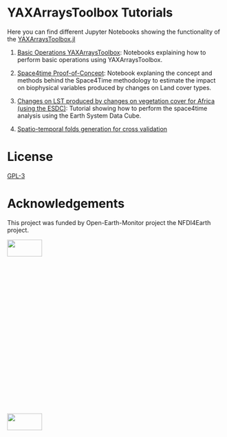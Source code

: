 # YAXArraysToolbox Tutorials


Here you can find different Jupyter Notebooks showing the functionality of the [YAXArraysToolbox.jl](https://github.com/dpabon/YAXArraysToolbox.jl)

1. [Basic Operations YAXArraysToolbox](Notebooks/YAXArraysToolbox_tutorial.ipynb): Notebooks explaining how to perform basic operations using YAXArraysToolbox.

2. [Space4time Proof-of-Concept](https://github.com/dpabon/YAXArraysToolboxNotebooks/blob/main/Notebooks/space4time_proof_of_concept.ipynb): Notebook explaning the concept and methods behind the Space4Time methodology to estimate the impact on biophysical variables produced by changes on Land cover types.

3. [Changes on LST produced by changes on vegetation cover for Africa (using the ESDC)](https://github.com/dpabon/YAXArraysToolboxNotebooks/blob/main/Notebooks/ESDC_Africa_lst_changes.ipynb): Tutorial showing how to perform the space4time analysis using the Earth System Data Cube.

4. [Spatio-temporal folds generation for cross validation](Notebooks/spacetime_folds.ipynb)

# License

[GPL-3](README.md)

# Acknowledgements

This project was funded by Open-Earth-Monitor project the NFDI4Earth project.


<a href="https://earthmonitor.org/"><img src="https://earthmonitor.org/wp-content/uploads/2022/04/OEM_Logo_Horizontal_Dark_Transparent_Background_205x38.png"  width="40%" height="10%">

<a href="https://www.nfdi4earth.de/"><img src="https://www.nfdi4earth.de/templates/nfdi4earth/images/NFDI4Earth_logo.png"  width="40%" height="10%">
